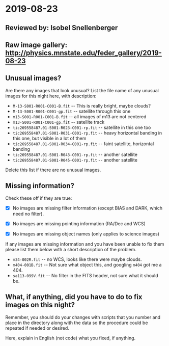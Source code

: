 # 2019-08-23

## Reviewed by:   Isobel Snellenberger

## Raw image gallery: http://physics.mnstate.edu/feder_gallery/2019-08-23

## Unusual images?

Are there any images that look unusual? List the file name of any unusual images for this night here, with description:

+ `M-13-S001-R001-C001-B.fit` -- This is really bright, maybe clouds?
+ `M-13-S001-R001-C001-gp.fit` -- satellite through this one
+ `m13-S001-R001-C001-B.fit` -- all images of m13 are not centered
+ `m13-S001-R001-C001-gp.fit` -- satellite track
+ `tic269558487.01-S001-R023-C001-rp.fit` -- satellite in this one too
+ `tic269558487.01-S001-R031-C001-rp.fit` -- heavy horizontal banding in this one, but visible in a lot of them
+ `tic269558487.01-S001-R034-C001-rp.fit` -- faint satellite, horizontal banding
+ `tic269558487.01-S001-R043-C001-rp.fit` -- another satellite
+ `tic269558487.01-S001-R045-C001-rp.fit` -- another satellite


Delete this list if there are no unusual images.

## Missing information?

Check these off if they are true:

- [X] No images are missing filter information (except BIAS and DARK, which need no filter).
- [X] No images are missing pointing information (RA/Dec and WCS)
- [X] No images are missing object names (only applies to science images)


If any images are missing information and you have been unable to fix them please list
them below with a short description of the problem.

+ `m34-002R.fit` -- no WCS, looks like there were maybe clouds.
+ `m404-001B.fit` -- Not sure what object this, and googling `m404` got me a 404.
+ `sa113-099V.fit` -- No filter in the FITS header, not sure what it should be.

## What, if anything, did you have to do to fix images on this night?

Remember, you should do your changes with scripts that you number and place in the
directory along with the data so the procedure could be repeated if needed or
desired.

Here, explain in English (not code) what you fixed, if anything.
